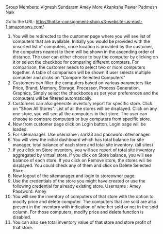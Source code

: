 Group Members:
Vignesh Sundaram
Amey More
Akanksha Pawar
Padmesh Naik

Go to the URL:
http://lhotse-consignment-shop.s3-website-us-east-1.amazonaws.com/

1) You will be redirected to the customer page where you will see list of computers that are available. Initially you would be provided with the unsorted list of computers, once location is provided by the customer, the computers nearest to them will be shown in the ascending order of distance. The user can either choose to buy the computer by clicking on it or select the checkbox for comparing different compters. For comparison, the customer needs to select two or more computers together. A table of comparison will be shown if user selects multiple computer and clicks on "Compare Selected Computers"
2) Customers can filter the computers based on various parameters like Price, Brand, Memory, Storage, Processor, Process Generation, Graphics. Simply select the checkboxes as per your preferences and the computers will be filtered automatically.
3) Customers can also generate inventory report for specific store. Click on "Show All Stores". List of all the stores will be displayed. Click on any one store, you will see all the computers in that store. The user can choose to compare computers or buy computers from specific store.
4) Now from customer page click on Login button. Login page will be loaded.
5) For sitemanager: Use username : sm123 and password: sitemanager.
6) You will view the initial dashboard which has total balance for site manager, total balance of each store and total site inventory. (all sites)
7) If you click on Store inventory, you will see report of total site inventory aggregated by virtual store. If you click on Store balance, you will see balance of each store. If you click on Remove store, the stores will be displayed. You could check any of them and click on Delete Selected Store.
8) Now logout of the sitemanager and login to storeowner page.
9) Use the credentials of the store you might have created or use the following credential for already existing store. Username : Amey Password: Amey
10) You will see the inventory of computers of that store with the option to modify price and delete computer. The computers that are sold are also present in the inventory with indication of whether sold or not in the sold column. For those computers, modify price and delete function is disabled.
11) You can also see total inventory value of that store and store profit of that store. 

